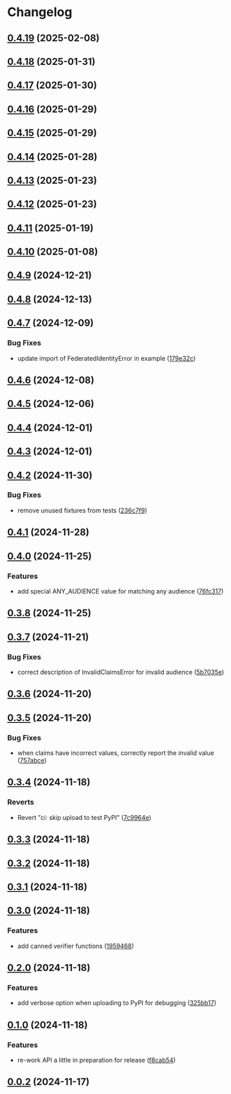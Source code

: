 # Changelog

## [0.4.19](https://github.com/rjw57/verify-oidc-identity/compare/0.4.18...0.4.19) (2025-02-08)

## [0.4.18](https://github.com/rjw57/verify-oidc-identity/compare/0.4.17...0.4.18) (2025-01-31)

## [0.4.17](https://github.com/rjw57/verify-oidc-identity/compare/0.4.16...0.4.17) (2025-01-30)

## [0.4.16](https://github.com/rjw57/verify-oidc-identity/compare/0.4.15...0.4.16) (2025-01-29)

## [0.4.15](https://github.com/rjw57/verify-oidc-identity/compare/0.4.14...0.4.15) (2025-01-29)

## [0.4.14](https://github.com/rjw57/verify-oidc-identity/compare/0.4.13...0.4.14) (2025-01-28)

## [0.4.13](https://github.com/rjw57/verify-oidc-identity/compare/0.4.12...0.4.13) (2025-01-23)

## [0.4.12](https://github.com/rjw57/verify-oidc-identity/compare/0.4.11...0.4.12) (2025-01-23)

## [0.4.11](https://github.com/rjw57/verify-oidc-identity/compare/0.4.10...0.4.11) (2025-01-19)

## [0.4.10](https://github.com/rjw57/verify-oidc-identity/compare/0.4.9...0.4.10) (2025-01-08)

## [0.4.9](https://github.com/rjw57/verify-oidc-identity/compare/0.4.8...0.4.9) (2024-12-21)

## [0.4.8](https://github.com/rjw57/verify-oidc-identity/compare/0.4.7...0.4.8) (2024-12-13)

## [0.4.7](https://github.com/rjw57/verify-oidc-identity/compare/0.4.6...0.4.7) (2024-12-09)

### Bug Fixes

* update import of FederatedIdentityError in example ([179e32c](https://github.com/rjw57/verify-oidc-identity/commit/179e32c5e6fd25b891380e96d367630cd9a3c641))

## [0.4.6](https://github.com/rjw57/verify-oidc-identity/compare/0.4.5...0.4.6) (2024-12-08)

## [0.4.5](https://github.com/rjw57/verify-oidc-identity/compare/0.4.4...0.4.5) (2024-12-06)

## [0.4.4](https://github.com/rjw57/verify-oidc-identity/compare/0.4.3...0.4.4) (2024-12-01)

## [0.4.3](https://github.com/rjw57/verify-oidc-identity/compare/0.4.2...0.4.3) (2024-12-01)

## [0.4.2](https://github.com/rjw57/verify-oidc-identity/compare/0.4.1...0.4.2) (2024-11-30)

### Bug Fixes

* remove unused fixtures from tests ([236c7f9](https://github.com/rjw57/verify-oidc-identity/commit/236c7f9459f47e888972e3e14a0d97552016e096))

## [0.4.1](https://github.com/rjw57/verify-oidc-identity/compare/0.4.0...0.4.1) (2024-11-28)

## [0.4.0](https://github.com/rjw57/verify-oidc-identity/compare/0.3.8...0.4.0) (2024-11-25)

### Features

* add special ANY_AUDIENCE value for matching any audience ([76fc317](https://github.com/rjw57/verify-oidc-identity/commit/76fc3177cfc12cbcc9002f14465277bb2a334311))

## [0.3.8](https://github.com/rjw57/verify-oidc-identity/compare/0.3.7...0.3.8) (2024-11-25)

## [0.3.7](https://github.com/rjw57/verify-oidc-identity/compare/0.3.6...0.3.7) (2024-11-21)

### Bug Fixes

* correct description of InvalidClaimsError for invalid audience ([5b7035e](https://github.com/rjw57/verify-oidc-identity/commit/5b7035eb7a3e361f80a8cb3d292372da6d81e63b))

## [0.3.6](https://github.com/rjw57/verify-oidc-identity/compare/0.3.5...0.3.6) (2024-11-20)

## [0.3.5](https://github.com/rjw57/verify-oidc-identity/compare/0.3.4...0.3.5) (2024-11-20)

### Bug Fixes

* when claims have incorrect values, correctly report the invalid value ([757abce](https://github.com/rjw57/verify-oidc-identity/commit/757abce3a4ebf11af14ba988a5597b799a346c8c))

## [0.3.4](https://github.com/rjw57/verify-oidc-identity/compare/0.3.3...0.3.4) (2024-11-18)

### Reverts

* Revert "ci: skip upload to test PyPI" ([7c9964e](https://github.com/rjw57/verify-oidc-identity/commit/7c9964e888683a747d4e4797e45df7ffbda4cec2))

## [0.3.3](https://github.com/rjw57/verify-oidc-identity/compare/0.3.2...0.3.3) (2024-11-18)

## [0.3.2](https://github.com/rjw57/verify-oidc-identity/compare/0.3.1...0.3.2) (2024-11-18)

## [0.3.1](https://github.com/rjw57/verify-oidc-identity/compare/0.3.0...0.3.1) (2024-11-18)

## [0.3.0](https://github.com/rjw57/verify-oidc-identity/compare/0.2.0...0.3.0) (2024-11-18)

### Features

* add canned verifier functions ([1959468](https://github.com/rjw57/verify-oidc-identity/commit/195946816cc74e9fd59bc2103536adca4c868866))

## [0.2.0](https://github.com/rjw57/verify-oidc-identity/compare/0.1.0...0.2.0) (2024-11-18)

### Features

* add verbose option when uploading to PyPI for debugging ([325bb17](https://github.com/rjw57/verify-oidc-identity/commit/325bb1718ce20c8fdaa9715392e682d41188242d))

## [0.1.0](https://github.com/rjw57/verify-oidc-identity/compare/0.0.2...0.1.0) (2024-11-18)

### Features

* re-work API a little in preparation for release ([f8cab54](https://github.com/rjw57/verify-oidc-identity/commit/f8cab5451e903d86b770e640bb6fe21813f82c2f))

## [0.0.2](https://github.com/rjw57/verify-oidc-identity/compare/0.0.1...0.0.2) (2024-11-17)
